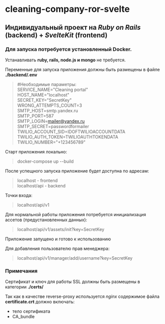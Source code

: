 # cleaning-company-ror-svelte
## Индивидуальный проект на *Ruby on Rails* (backend) + *SvelteKit* (frontend)

### Для запуска потребуется установленный Docker.
Устанавливать **ruby, rails, node.js и mongo** не требуется.

Переменные для запуска приложения должны быть размещены в файле **./backend/.env**

> #Необходимые параметры:\
  SERVICE_NAME="Cleaning portal"\
  HOST_NAME="localhost"\
  SECRET_KEY="SecretKey"\
  WRONG_ATTEMPTS_COUNT=3\
  SMTP_HOST=smtp.yandex.ru\
  SMTP_PORT=587\
  SMTP_LOGIN=mailer@yandex.ru\
  SMTP_SECRET=passwordformailer\
  TWILIO_ACCOUNT_SID=IDOFTWILIOACCOUNTDATA\
  TWILIO_AUTH_TOKEN=TWILIOAUTHTOKENDATA\
  TWILIO_NUMBER="+123456789"


Старт приложения локально:

> docker-compose up --build

После успещного запуска приложение будет доступна по адресам:

> localhost - frontend\
> localhost/api - backend

Точки входа:

> localhost/api/v1

Для нормальной работы приложения потребуется инициализация ассетов (предустановленных данных):

> localhost/api/v1/assets/init?key=SecretKey

Приложение запущено и готово к использованию

Для добавления пользователю прав менеджера:

> localhost/api/v1/manager/add/username?key=SecretKey

### Примечания

Сертификат и ключ для работы SSL должны быть размещены в категории **./certs/**

Так как в качестве reverse-proxy используется *nginx* содержимое файла **certificate.crt** должно включать:
- тело сертификата
- CA_bundle